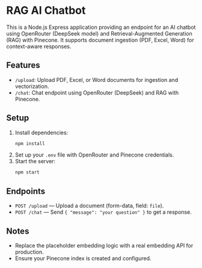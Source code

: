 # RAG AI Chatbot

This is a Node.js Express application providing an endpoint for an AI chatbot using OpenRouter (DeepSeek model) and Retrieval-Augmented Generation (RAG) with Pinecone. It supports document ingestion (PDF, Excel, Word) for context-aware responses.

## Features
- `/upload`: Upload PDF, Excel, or Word documents for ingestion and vectorization.
- `/chat`: Chat endpoint using OpenRouter (DeepSeek) and RAG with Pinecone.

## Setup
1. Install dependencies:
   ```sh
   npm install
   ```
2. Set up your `.env` file with OpenRouter and Pinecone credentials.
3. Start the server:
   ```sh
   npm start
   ```

## Endpoints
- `POST /upload` — Upload a document (form-data, field: `file`).
- `POST /chat` — Send `{ "message": "your question" }` to get a response.

## Notes
- Replace the placeholder embedding logic with a real embedding API for production.
- Ensure your Pinecone index is created and configured.
